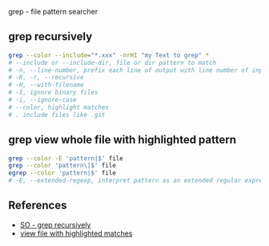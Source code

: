 grep - file pattern searcher

## grep recursively

```bash
grep --color --include="*.xxx" -nrHI "my Text to grep" *
# --include or --include-dir, file or dir pattern to match
# -n, --line-number, prefix each line of output with line number of input file
# -R, -r, --recursive 
# -H, --with-filename
# -I, ignore binary files
# -i, --ignore-case
# --color, highlight matches
# . include files like .git
```
## grep view whole file with highlighted pattern

```bash
grep --color -E 'pattern|$' file
grep --color 'pattern\|$' file
egrep --color 'pattern|$' file
# -E, --extended-regexp, interpret pattern as an extended regular expression (i.e. force grep to behave as egrep)
```

## References

- [SO - grep recursively](https://stackoverflow.com/questions/1987926/how-do-i-grep-recursively)
- [view file with highlighted matches](https://stackoverflow.com/a/981831)
